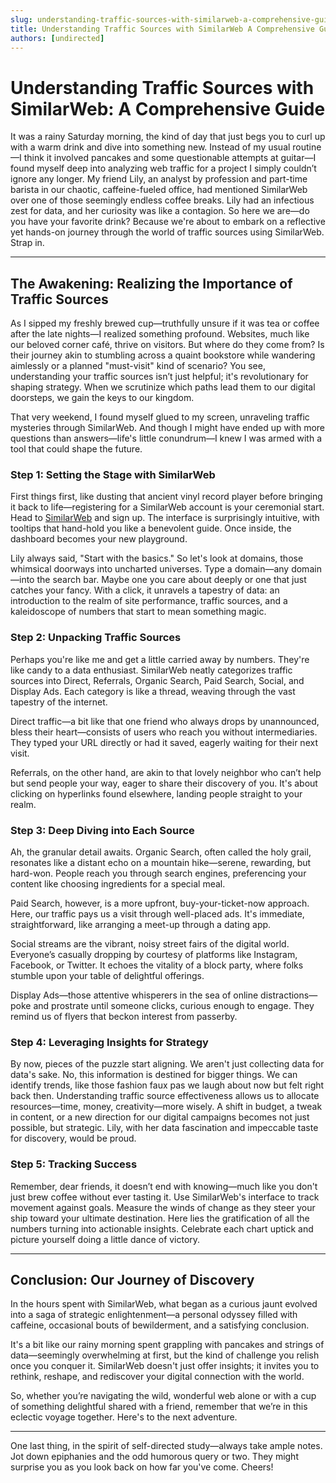 ```yaml
---
slug: understanding-traffic-sources-with-similarweb-a-comprehensive-guide
title: Understanding Traffic Sources with SimilarWeb A Comprehensive Guide
authors: [undirected]
---
```



# Understanding Traffic Sources with SimilarWeb: A Comprehensive Guide

It was a rainy Saturday morning, the kind of day that just begs you to curl up with a warm drink and dive into something new. Instead of my usual routine—I think it involved pancakes and some questionable attempts at guitar—I found myself deep into analyzing web traffic for a project I simply couldn’t ignore any longer. My friend Lily, an analyst by profession and part-time barista in our chaotic, caffeine-fueled office, had mentioned SimilarWeb over one of those seemingly endless coffee breaks. Lily had an infectious zest for data, and her curiosity was like a contagion. So here we are—do you have your favorite drink? Because we're about to embark on a reflective yet hands-on journey through the world of traffic sources using SimilarWeb. Strap in.

---

## The Awakening: Realizing the Importance of Traffic Sources

As I sipped my freshly brewed cup—truthfully unsure if it was tea or coffee after the late nights—I realized something profound. Websites, much like our beloved corner café, thrive on visitors. But where do they come from? Is their journey akin to stumbling across a quaint bookstore while wandering aimlessly or a planned "must-visit" kind of scenario? You see, understanding your traffic sources isn’t just helpful; it's revolutionary for shaping strategy. When we scrutinize which paths lead them to our digital doorsteps, we gain the keys to our kingdom.

That very weekend, I found myself glued to my screen, unraveling traffic mysteries through SimilarWeb. And though I might have ended up with more questions than answers—life's little conundrum—I knew I was armed with a tool that could shape the future.

### Step 1: Setting the Stage with SimilarWeb

First things first, like dusting that ancient vinyl record player before bringing it back to life—registering for a SimilarWeb account is your ceremonial start. Head to [SimilarWeb](https://www.similarweb.com) and sign up. The interface is surprisingly intuitive, with tooltips that hand-hold you like a benevolent guide. Once inside, the dashboard becomes your new playground. 

Lily always said, "Start with the basics." So let's look at domains, those whimsical doorways into uncharted universes. Type a domain—any domain—into the search bar. Maybe one you care about deeply or one that just catches your fancy. With a click, it unravels a tapestry of data: an introduction to the realm of site performance, traffic sources, and a kaleidoscope of numbers that start to mean something magic.

### Step 2: Unpacking Traffic Sources

Perhaps you're like me and get a little carried away by numbers. They're like candy to a data enthusiast. SimilarWeb neatly categorizes traffic sources into Direct, Referrals, Organic Search, Paid Search, Social, and Display Ads. Each category is like a thread, weaving through the vast tapestry of the internet.

Direct traffic—a bit like that one friend who always drops by unannounced, bless their heart—consists of users who reach you without intermediaries. They typed your URL directly or had it saved, eagerly waiting for their next visit.

Referrals, on the other hand, are akin to that lovely neighbor who can’t help but send people your way, eager to share their discovery of you. It's about clicking on hyperlinks found elsewhere, landing people straight to your realm.

### Step 3: Deep Diving into Each Source

Ah, the granular detail awaits. Organic Search, often called the holy grail, resonates like a distant echo on a mountain hike—serene, rewarding, but hard-won. People reach you through search engines, preferencing your content like choosing ingredients for a special meal. 

Paid Search, however, is a more upfront, buy-your-ticket-now approach. Here, our traffic pays us a visit through well-placed ads. It's immediate, straightforward, like arranging a meet-up through a dating app. 

Social streams are the vibrant, noisy street fairs of the digital world. Everyone’s casually dropping by courtesy of platforms like Instagram, Facebook, or Twitter. It echoes the vitality of a block party, where folks stumble upon your table of delightful offerings.

Display Ads—those attentive whisperers in the sea of online distractions—poke and prostrate until someone clicks, curious enough to engage. They remind us of flyers that beckon interest from passerby.

### Step 4: Leveraging Insights for Strategy

By now, pieces of the puzzle start aligning. We aren't just collecting data for data's sake. No, this information is destined for bigger things. We can identify trends, like those fashion faux pas we laugh about now but felt right back then. Understanding traffic source effectiveness allows us to allocate resources—time, money, creativity—more wisely. A shift in budget, a tweak in content, or a new direction for our digital campaigns becomes not just possible, but strategic. Lily, with her data fascination and impeccable taste for discovery, would be proud.

### Step 5: Tracking Success

Remember, dear friends, it doesn’t end with knowing—much like you don't just brew coffee without ever tasting it. Use SimilarWeb's interface to track movement against goals. Measure the winds of change as they steer your ship toward your ultimate destination. Here lies the gratification of all the numbers turning into actionable insights. Celebrate each chart uptick and picture yourself doing a little dance of victory.

---

## Conclusion: Our Journey of Discovery

In the hours spent with SimilarWeb, what began as a curious jaunt evolved into a saga of strategic enlightenment—a personal odyssey filled with caffeine, occasional bouts of bewilderment, and a satisfying conclusion.

It's a bit like our rainy morning spent grappling with pancakes and strings of data—seemingly overwhelming at first, but the kind of challenge you relish once you conquer it. SimilarWeb doesn't just offer insights; it invites you to rethink, reshape, and rediscover your digital connection with the world. 

So, whether you’re navigating the wild, wonderful web alone or with a cup of something delightful shared with a friend, remember that we’re in this eclectic voyage together. Here's to the next adventure.

---

One last thing, in the spirit of self-directed study—always take ample notes. Jot down epiphanies and the odd humorous query or two. They might surprise you as you look back on how far you've come. Cheers!
```
